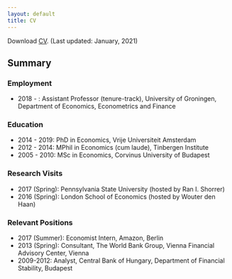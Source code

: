 ```yaml
---
layout: default
title: CV
---
```


Download [CV](https://drive.google.com/file/d/1yT1kNybbpGh4stqJ1FoRXaxwnpYgWsHR/view?usp=sharing). (Last updated: January, 2021)

## Summary
### Employment

* 2018 - : Assistant Professor (tenure-track), University of Groningen, Department of Economics, Econometrics and Finance

### Education

  * 2014 - 2019: PhD in Economics, Vrije Universiteit Amsterdam
  * 2012 - 2014: MPhil in Economics (cum laude), Tinbergen Institute
  * 2005 - 2010: MSc in Economics, Corvinus University of Budapest

### Research Visits

  * 2017 (Spring): Pennsylvania State University (hosted by Ran I. Shorrer)
  * 2016 (Spring): London School of Economics (hosted by Wouter den Haan)

### Relevant Positions

  * 2017 (Summer): Economist Intern, Amazon, Berlin
  * 2013 (Spring): Consultant, The World Bank Group, Vienna Financial Advisory Center, Vienna
  * 2009-2012: Analyst, Central Bank of Hungary, Department of Financial Stability, Budapest
